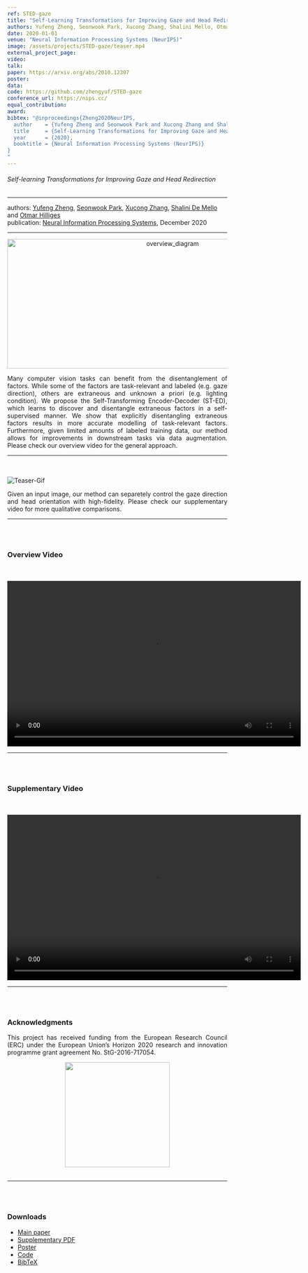 ```yaml
---
ref: STED-gaze
title: "Self-Learning Transformations for Improving Gaze and Head Redirection"
authors: Yufeng Zheng, Seonwook Park, Xucong Zhang, Shalini Mello, Otmar Hilliges
date: 2020-01-01
venue: "Neural Information Processing Systems (NeurIPS)"
image: /assets/projects/STED-gaze/teaser.mp4
external_project_page: 
video: 
talk: 
paper: https://arxiv.org/abs/2010.12307
poster: 
data: 
code: https://github.com/zhengyuf/STED-gaze
conference_url: https://nips.cc/
equal_contribution: 
award: 
bibtex: "@inproceedings{Zheng2020NeurIPS,
  author    = {Yufeng Zheng and Seonwook Park and Xucong Zhang and Shalini De Mello and Otmar Hilliges},
  title     = {Self-Learning Transformations for Improving Gaze and Head Redirection},
  year      = {2020},
  booktitle = {Neural Information Processing Systems (NeurIPS)}
}
"
---
```


<h6>Self-learning Transformations for Improving Gaze and Head Redirection</h6>
<hr />

<div class="fullcol">
    <div class="teaser-info-projectpage">
            <span class="normalcap">authors:</span>
            <span class="authorcap">
            	<nobr><a href="/people/zhengyuf/" title="Yufeng Zheng">Yufeng Zheng</a>, </nobr>
                <nobr><a href="/people/spark/" title="Seonwook Park">Seonwook Park</a>, </nobr>
                <nobr><a href="/people/zhang/" title="Xucong Zhang">Xucong Zhang</a>, </nobr>
                <nobr><a class="a-text-ext" href="https://research.nvidia.com/person/shalini-gupta" target="_blank">Shalini De Mello</a></nobr>
		and
                <nobr><a href="/people/hilliges/" title="Otmar Hilliges">Otmar Hilliges</a> </nobr>
		<!--<nobr><a class="a-text-ext" href="http://jankautz.com/">Jan Kautz</a></nobr>-->
            </span>
            <br/>
            <span class="normalcap"><nobr>publication: </nobr></span>
            <span class="authorcap">
                <a class="a-text-ext" href="https://nips.cc/" target="_blank" title="NeurIPS 2020">Neural Information Processing Systems</a>, December 2020
            </span>
	<br/>
        <hr />
    </div>
</div>


<div class="fullcol"  align="center">
    <img width="741" height="295.5" src="<?php ait_root_dir();?>projects/2020/STED-gaze/downloads/overview.png" alt="overview_diagram" />
    <div class="fullcol">
        <p align="justify">
            <span class="figurecap">
Many computer vision tasks can benefit from the disentanglement of factors. While some of the factors are task-relevant and labeled (e.g. gaze direction), others are extraneous and unknown a priori (e.g. lighting condition).
We propose the Self-Transforming Encoder-Decoder (ST-ED), which learns to discover and disentangle extraneous factors in a self-supervised manner. We show that explicitly disentangling extraneous factors results in more accurate modelling of task-relevant factors. Furthermore, given limited amounts of labeled training data, our method allows for improvements in downstream tasks via data augmentation. Please check our overview video for the general approach. 
            </span>
        </p>
        <hr />
        <br/>
        <br/>
    </div>
</div>

<div class="fullcol">
    <img class="fullcol" src="<?php ait_root_dir();?>projects/2020/STED-gaze/downloads/video.gif" alt="Teaser-Gif" />
    <div class="fullcol">
        <p align="justify">
            <span class="figurecap">
Given an input image, our method can separetely control the gaze direction and head orientation with high-fidelity. Please check our supplementary video for more qualitative comparisons.
            </span>
        </p>
        <hr />
        <br/>
        <br/>
    </div>
</div>




<div class="fullcol">
<h3>Overview Video</h3>
	<br/>
	<br/>
    <div class="video" align="center">
    <video width="672" height="378" src="<?php ait_root_dir();?>projects/2020/STED-gaze/downloads/video.mp4" frameborder="0" allowfullscreen controls></video>
    </div>
    <hr />
    <br/>
    <br/>
</div>

<div class="fullcol">
<h3>Supplementary Video</h3>
	<br/>
	<br/>
    <div class="video" align="center">
    <video width="672" height="378" src="<?php ait_root_dir();?>projects/2020/STED-gaze/downloads/supplementary.mp4" frameborder="0" allowfullscreen controls></video>
    </div>
    <hr />
    <br/>
    <br/>
</div>

<!--
<div class="fullcol">
 <h3>Downloads</h3>
    To be released.
    <ul class="linklist">
        <li class="a-pdf"><a target="_blank" title="PDF" href="<?php ait_root_dir();?>projects/2015/InteractiveDebugger/downloads/FluidEdt-Ou-CHI2015.pdf">PDF</a></li>
        <li class="a-vid"><a target="_blank" href="<?php ait_root_dir();?>projects/2015/InteractiveDebugger/downloads/FluidEdt-Ou-CHI2015.mp4" title="Download Video">Video (26 MB)</a></li>
        <li class="a-bib"><a target="_blank" title="BibTex" href="<?php ait_root_dir();?>projects/2015/InteractiveDebugger/downloads/FluidEdt-Ou-CHI2015.bib">BibTeX</a></li>
    </ul>
    <hr />
    <br/>
    <br/>
</div>
-->

<!--
<div class="fullcol">
<h3>bibtex</h3>
    To be released.
    <div class="bibtex">
    </div>
    <hr />
    <br/>
    <br/>
</div>
-->

<!--
<div class="fullcol">
    <h3>additional results</h3>
    <br/>
    <img class="halfcol" src="<?php ait_root_dir();?>projects/2016/deformables/bar_small.png" alt="Teaser-Picture" />
    <img class="halfcol" src="<?php ait_root_dir();?>projects/2016/deformables/organ_stacked_small.png" alt="Teaser-Picture" />
    <div class="halfcol">
        <p align="justify">
            <span class="figurecap">
                Top row: schematic sensor routings obtained using our tool with automatic sensor refinement.
                Middle row: fabricated device.
                Bottom row: Ground truth (gray) vs. reconstruction (orange). Insets show error on a heat map scale, with maximum error (white) at 22 mm (darker is better).
            </span>
        </p>
    </div>
    <div class="halfcol">
        <p align="justify">
            <span class="figurecap">
                Two example deformations of the organ pipe model designed with our method. Ground truth (gray) vs. reconstruction (orange).
            </span>
        </p>
    </div>
</div>
-->

<!--
<div class="fullcol">
    <br/><br/>
    <img class="fullcol" src="<?php ait_root_dir();?>projects/2016/deformables/sheet_squared_small.png" alt="Teaser-Picture" />
    <p align="justify">
        <span class="figurecap">
            Snapshots of the design process. Top Row: the user placed, refined,
            and edited four sensors (left); Reconstruction error is expected to be very low (right). Bottom row: Interaction
            with fabricated device (left) and ground truth comparison (right).
        </span>
    </p>
    <hr />
    <br/>
    <br/>
</div>
-->

<!-- This section is optional -->
<!--
<div class="fullcol">
    <h3>external links</h3>
    <p align="justify">
        <ul class="linklist">
        <li class="a-ext"><a target="_blank" title="link1" href="your_link_here">Your link here</a></li>
    </ul>
    </p>
    <hr />
    <br/>
    <br/>
</div>
-->

<div class="fullcol">
    <h3>Acknowledgments</h3>
    <p align="justify">
	This project has received funding from the European Research Council (ERC) under the European Union’s Horizon 2020 research and innovation programme grant agreement No. StG-2016-717054.
    </p>
    <center>
	<img width="240px" src="<?php ait_root_dir();?>ERC.jpg" />
    </center>
    <br/>
    <hr />
    <br/>
    <br/>
</div>
<!--
<div class="fullcol">
    <h3>License</h3>
    <p align="justify">
	This Dataset is released under the <a href="https://creativecommons.org/licenses/by-nc-sa/4.0/" target="_blank">CC BY-NC-SA 4.0 license</a> with additional conditions and terms. <br>
	Please refer to the <a href="https://ait.ethz.ch/projects/2020/EVE/downloads/EVE%20dataset%20Terms%20and%20Conditions.pdf" target="_blank">complete license file here</a>.
    </p>
    <br/>
    <hr />
    <br/>
    <br/>
</div>
-->
<div class="fullcol">
 <h3>Downloads</h3>
    <ul class="linklist">
    <li class="a-pdf"><a title="Main Paper" href="<?php ait_root_dir();?>projects/2020/STED-gaze/downloads/Self_learning_Transformations_for_Improving_Gaze_and_Head_Redirection.pdf">Main paper</a></li>
        <li class="a-pdf"><a title="Supplementary PDF" href="<?php ait_root_dir();?>projects/2020/STED-gaze/downloads/Supplementary_Self_learning_Transformations_for_Improving_Gaze_and_Head_Redirection.pdf">Supplementary PDF</a></li>
        <li class="a-pdf"><a title="Poster PDF" href="<?php ait_root_dir();?>projects/2020/STED-gaze/downloads/STED-poster.pdf">Poster</a></li>
        <li class="a-cod"><a href="https://github.com/zhengyuf/STED-gaze" target="_blank">Code</a></li>
        <li class="a-bib"><a title="BibTex" href="<?php ait_root_dir();?>projects/2020/STED-gaze/yufengzheng2020nips.bib">BibTeX</a></li>
        <!--<li class="a-vid"><a title="Video" href="<?php ait_root_dir();?>projects/2018/pictorial-gaze/downloads/park2018eccv.mp4">Video</a></li>-->
        <!--<li class="a-cod"><a class="a-text-ext" title="Code" href="https://github.com/NVLabs/few_shot_gaze">GitHub</a></li>-->
        <!--<li class="a-cod"><a href="https://github.com/swook/EVE" target="_blank">Code</a></li>-->
    </ul>
    <br/>
</div>



